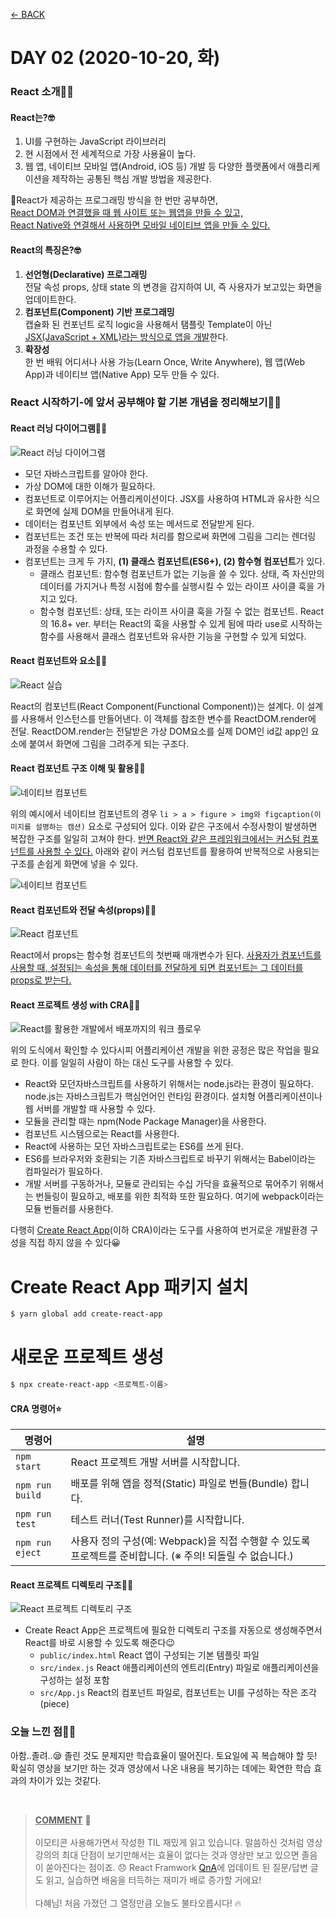 [← BACK](./README.md)

# DAY 02 (2020-10-20, 화) 

### React 소개🤸‍♀️

#### React는?🤓 
1. UI를 구현하는 JavaScript 라이브러리 
2. 현 시점에서 전 세계적으로 가장 사용율이 높다. 
3. 웹 앱, 네이티브 모바일 앱(Android, iOS 등) 개발 등 다양한 플랫폼에서 애플리케이션을 제작하는 공통된 핵심 개발 방법을 제공한다.  
  
🤖React가 제공하는 프로그래밍 방식을 한 번만 공부하면,  
<ins>React DOM과 연결했을 때 웹 사이트 또는 웹앱을 만들 수 있고,</ins>  
<ins>React Native와 연결해서 사용하면 모바일 네이티브 앱을 만들 수 있다.</ins> 
  
  
#### React의 특징은?🤓
1. **선언형(Declarative) 프로그래밍**  
전달 속성 props, 상태 state 의 변경을 감지하여 UI, 즉 사용자가 보고있는 화면을 업데이트한다.
2. **컴포넌트(Component) 기반 프로그래밍**  
캡슐화 된 컨포넌트 로직 logic을 사용해서 탬플릿 Template이 아닌 <ins>JSX(JavaScript + XML)라는 방식으로 앱을 개발</ins>한다. 
3. **확장성**  
한 번 배워 어디서나 사용 가능(Learn Once, Write Anywhere), 웹 앱(Web App)과 네이티브 앱(Native App) 모두 만들 수 있다.  
  
  
### React 시작하기-에 앞서 공부해야 할 기본 개념을 정리해보기🤸‍♀️

#### React 러닝 다이어그램🤸‍♀️
![React 러닝 다이어그램](./assets/week01_tue01.jpg "React 러닝 다이어그램")  
  
+ 모던 자바스크립트를 알아야 한다.
+ 가상 DOM에 대한 이해가 필요하다.
+ 컴포넌트로 이루어지는 어플리케이션이다. JSX를 사용하여 HTML과 유사한 식으로 화면에 실제 DOM을 만들어내게 된다.
+ 데이터는 컴포넌트 외부에서 속성 또는 메서드로 전달받게 된다.
+ 컴포넌트는 조건 또는 반복에 따라 처리를 함으로써 화면에 그림을 그리는 렌더링 과정을 수용할 수 있다.
+ 컴포넌트는 크게 두 가지, **(1) 클래스 컴포넌트(ES6+), (2) 함수형 컴포넌트**가 있다.
    - 클래스 컴포넌트: 함수형 컴포넌트가 없는 기능을 쓸 수 있다. 상태, 즉 자신만의 데이터를 가지거나 특정 시점에 함수를 실행시킬 수 있는 라이프 사이클 훅을 가지고 있다. 
    - 함수형 컴포넌트: 상태, 또는 라이프 사이클 훅을 가질 수 없는 컴포넌트. React의 16.8+ ver. 부터는 React의 훅을 사용할 수 있게 됨에 따라 use로 시작하는 함수를 사용해서 클래스 컴포넌트와 유사한 기능을 구현할 수 있게 되었다. 

#### React 컴포넌트와 요소🤸‍♀️
![React 실습](./assets/week01_tue02.png "React 실습")
    
React의 컴포넌트(React Component(Functional Component))는 설계다. 이 설계를 사용해서 인스턴스를 만들어낸다.
이 객체를 참조한 변수를 ReactDOM.render에 전달. ReactDOM.render는 전달받은 가상 DOM요소를 실제 DOM인 id값 app인 요소에 붙여서 화면에 그림을 그려주게 되는 구조다.

#### React 컴포넌트 구조 이해 및 활용🤸‍♀️
![네이티브 컴포넌트](./assets/week01_tue03.png "네이티브 컴포넌트")  
  
위의 예시에서 네이티브 컴포넌트의 경우 `li > a > figure > img와 figcaption(이미지를 설명하는 캠션)` 요소로 구성되어 있다. 이와 같은 구조에서 수정사항이 발생하면 복잡한 구조를 일일히 고쳐야 한다.  <ins>반면 React와 같은 프레임워크에서는 커스텀 컴포넌트를 사용할 수 있다.</ins> 아래와 같이 커스텀 컴포넌트를 활용하여 반복적으로 사용되는 구조를 손쉽게 화면에 넣을 수 있다.
  
![네이티브 컴포넌트](./assets/week01_tue04.png "네이티브 컴포넌트") 

#### React 컴포넌트와 전달 속성(props)🤸‍♀️
![React 컴포넌트](./assets/week01_tue05.png "React 컴포넌트") 
  
React에서 props는 함수형 컴포넌트의 첫번째 매개변수가 된다. <ins>사용자가 컴포넌트를 사용할 때, 설정되는 속성을 통해 데이터를 전달하게 되면 컴포넌트는 그 데이터를 props로 받는다.</ins> 

#### React 프로젝트 생성 with CRA🤸‍♀️
![React를 활용한 개발에서 배포까지의 워크 플로우](./assets/week01_tue06.png "React를 활용한 개발에서 배포까지의 워크 플로우") 
  
위의 도식에서 확인할 수 있다시피 어플리케이션 개발을 위한 공정은 많은 작업을 필요로 한다. 이를 일일히 사람이 하는 대신 도구를 사용할 수 있다.   
+ React와 모던자바스크립트를 사용하기 위해서는 node.js라는 환경이 필요하다. node.js는 자바스크립트가 핵심언어인 런타임 환경이다. 설치형 어플리케이션이나 웹 서버를 개발할 때 사용할 수 있다.   
+ 모듈을 관리할 때는 npm(Node Package Manager)을 사용한다.   
+ 컴포넌트 시스템으로는 React를 사용한다.  
+ React에 사용하는 모던 자바스크립트로는 ES6를 쓰게 된다.  
+ ES6를 브라우저와 호환되는 기존 자바스크립트로 바꾸기 위해서는 Babel이라는 컴파일러가 필요하다.  
+ 개발 서버를 구동하거나, 모듈로 관리되는 수십 가닥을 효율적으로 묶어주기 위해서는 번들링이 필요하고, 배포를 위한 최적화 또한 필요하다. 여기에 webpack이라는 모듈 번들러를 사용한다.

다행히 [Create React App](https://create-react-app.dev/)(이하 CRA)이라는 도구를 사용하여 번거로운 개발환경 구성을 직접 하지 않을 수 있다😀  
  

# Create React App 패키지 설치
```sh
$ yarn global add create-react-app
```

# 새로운 프로젝트 생성
```sh
$ npx create-react-app <프로젝트-이름>
```
  
#### CRA 명령어⭐
| 명령어 | 설명 |
| ------------- | ------------- |
| `npm start`  | React 프로젝트 개발 서버를 시작합니다.  |
| `npm run build`  | 배포를 위해 앱을 정적(Static) 파일로 번들(Bundle) 합니다.  |
| `npm run test`  | 테스트 러너(Test Runner)를 시작합니다. |
| `npm run eject` | 사용자 정의 구성(예: Webpack)을 직접 수행할 수 있도록 프로젝트를 준비합니다. (※ 주의! 되돌릴 수 없습니다.) |


#### React 프로젝트 디렉토리 구조🤸‍♀️
![React 프로젝트 디렉토리 구조](./assets/week01_tue07.png "React 프로젝트 디렉토리 구조") 
  
+ Create React App은 프로젝트에 필요한 디렉토리 구조를 자동으로 생성해주면서 React를 바로 시용할 수 있도록 해준다😉
    - `public/index.html` React 앱이 구성되는 기본 템플릿 파일
    - `src/index.js` React 애플리케이션의 엔트리(Entry) 파일로 애플리케이션을 구성하는 설정 포함
    - `src/App.js` React의 컴포넌트 파일로, 컴포넌트는 UI를 구성하는 작은 조각(piece)


### 오늘 느낀 점🤸‍♀️
아함..졸려..😪 졸린 것도 문제지만 학습효율이 떨어진다. 토요일에 꼭 복습해야 할 듯! 확실히 영상을 보기만 하는 것과 영상에서 나온 내용을 복기하는 데에는 확연한 학습 효과의 차이가 있는 것같다. 

<br/>

> **<u>COMMENT</u>** 🐧<br/>
> <br/>
> 이모티콘 사용해가면서 작성한 TIL 재밌게 읽고 있습니다.
> 말씀하신 것처럼 영상 강의의 최대 단점이 보기만해서는 효율이 없다는 것과 영상만 보고 있으면 졸음이 쏟아진다는 점이죠. 😞 
> React Framwork [QnA](../../QnA/README.md)에 업데이트 된 질문/답변 글도 읽고, 실습하면 배움을 터득하는 재미가 배로 증가할 거에요!<br/>
> <br/>
> 다혜님! 처음 가졌던 그 열정만큼 오늘도 불타오릅시다! 🔥